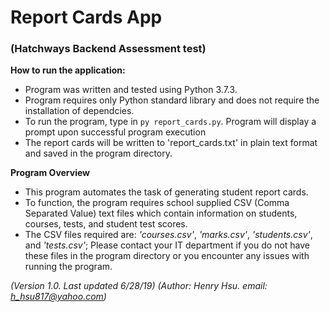 # Report Cards App
### (Hatchways Backend Assessment test)

**How to run the application:**
- Program was written and tested using Python 3.7.3.
- Program requires only Python standard library and does not require the installation of dependcies.
- To run the program, type in ```py report_cards.py```.  Program will display a prompt upon successful program execution
- The report cards will be written to 'report_cards.txt' in plain text format and saved in the program directory.

**Program Overview**
- This program automates the task of generating student report cards.
- To function, the program requires school supplied CSV (Comma Separated Value) text files which contain information on students, courses, tests, and student test scores.
- The CSV files required are: *'courses.csv'*, *'marks.csv'*, *'students.csv'*, and *'tests.csv'*; Please contact your IT department if you do not have these files in the program directory or you encounter any issues with running the program.

*(Version 1.0. Last updated 6/28/19)*
*(Author: Henry Hsu. email: h_hsu817@yahoo.com)*
